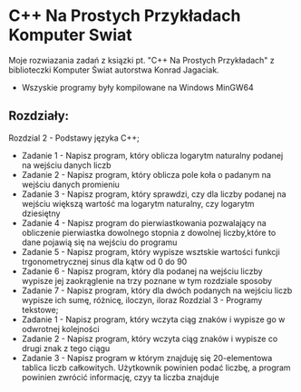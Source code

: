 # C++ Na Prostych Przykładach Komputer Swiat

Moje rozwiazania zadań z ksiązki pt. "C++ Na Prostych Przykładach" z biblioteczki Komputer Świat autorstwa Konrad Jagaciak.      
- Wszyskie programy były kompilowane na Windows MinGW64

## Rozdziały:
Rozdzial 2 - Podstawy języka C++;
  - Zadanie 1 - Napisz program, który oblicza logarytm naturalny podanej na wejściu danych liczb
  - Zadanie 2 - Napisz program, który oblicza pole koła o padanym na wejściu danych promieniu
  - Zadanie 3 - Napisz program, który sprawdzi, czy dla liczby podanej na wejściu większą wartość ma logarytm naturalny, czy logarytm dziesiętny
  - Zadanie 4 - Napisz program do pierwiastkowania pozwalający na obliczenie pierwiastka dowolnego stopnia z dowolnej liczby,które to dane pojawią się na wejściu do programu
  - Zadanie 5 - Napisz program, który wypisze wsztskie wartości funkcji trgonometrycznej sinus dla kątw od 0 do 90
  - Zadanie 6 - Napisz program, który dla podanej na wejściu liczby wypisze jej zaokrąglenie na trzy poznane w tym rozdziale sposoby
  - Zadanie 7 - Napisz program, który dla dwóch podanych na wejściu liczb wypisze ich sumę, różnicę, iloczyn, iloraz
Rozdzial 3 - Programy tekstowe;
  - Zadanie 1 - Napisz program, który wczyta ciąg znaków i wypisze go w odwrotnej kolejności
  - Zadanie 2 - Napisz program, który wczyta ciąg znaków i wypisze co drugi znak z tego ciągu
  - Zadanie 3 - Napisz program w którym znajduję się 20-elementowa tablica liczb całkowitych. Użytkownik powinien podać liczbę, a program powinien zwrócić informację, czyy ta liczba znajduje
